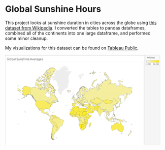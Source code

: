 # Global Sunshine Hours

This project looks at sunshine duration in cities across the globe using [this dataset from Wikipedia](https://public.tableau.com/views/GlobalSunshineHours/GlobalSunshineAverages?:language=en-US&publish=yes&:display_count=n&:origin=viz_share_link). I converted the tables to pandas dataframes, combined all of the continents into one large dataframe, and performed some minor cleanup. 

My visualizations for this dataset can be found on [Tableau Public](https://public.tableau.com/views/GlobalSunshineHours/GlobalSunshineAverages?:language=en-US&publish=yes&:display_count=n&:origin=viz_share_link).

![sunshine map](sunshine_map.png)